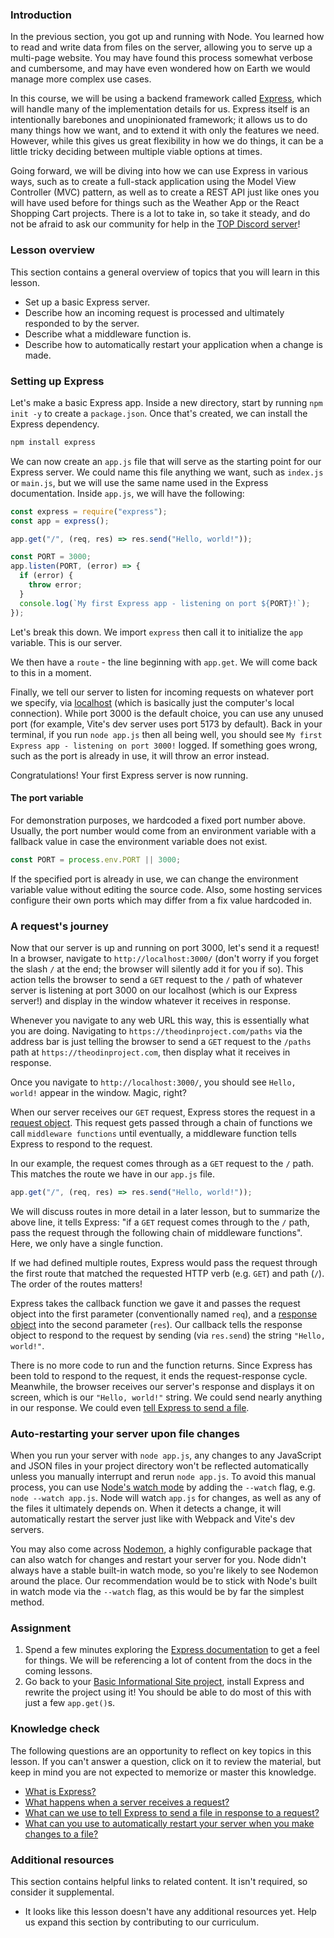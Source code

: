 ### Introduction

In the previous section, you got up and running with Node. You learned how to read and write data from files on the server, allowing you to serve up a multi-page website. You may have found this process somewhat verbose and cumbersome, and may have even wondered how on Earth we would manage more complex use cases.

In this course, we will be using a backend framework called [Express](https://expressjs.com/), which will handle many of the implementation details for us. Express itself is an intentionally barebones and unopinionated framework; it allows us to do many things how we want, and to extend it with only the features we need. However, while this gives us great flexibility in how we do things, it can be a little tricky deciding between multiple viable options at times.

Going forward, we will be diving into how we can use Express in various ways, such as to create a full-stack application using the Model View Controller (MVC) pattern, as well as to create a REST API just like ones you will have used before for things such as the Weather App or the React Shopping Cart projects. There is a lot to take in, so take it steady, and do not be afraid to ask our community for help in the [TOP Discord server](https://discord.gg/theodinproject)!

### Lesson overview

This section contains a general overview of topics that you will learn in this lesson.

- Set up a basic Express server.
- Describe how an incoming request is processed and ultimately responded to by the server.
- Describe what a middleware function is.
- Describe how to automatically restart your application when a change is made.

### Setting up Express

Let's make a basic Express app. Inside a new directory, start by running `npm init -y` to create a `package.json`. Once that's created, we can install the Express dependency.

```bash
npm install express
```

We can now create an `app.js` file that will serve as the starting point for our Express server. We could name this file anything we want, such as `index.js` or `main.js`, but we will use the same name used in the Express documentation. Inside `app.js`, we will have the following:

```javascript
const express = require("express");
const app = express();

app.get("/", (req, res) => res.send("Hello, world!"));

const PORT = 3000;
app.listen(PORT, (error) => {
  if (error) {
    throw error;
  }
  console.log(`My first Express app - listening on port ${PORT}!`);
});
```

Let's break this down. We import `express` then call it to initialize the `app` variable. This is our server.

We then have a `route` - the line beginning with `app.get`. We will come back to this in a moment.

Finally, we tell our server to listen for incoming requests on whatever port we specify, via [localhost](https://simple.wikipedia.org/wiki/Localhost) (which is basically just the computer's local connection). While port 3000 is the default choice, you can use any unused port (for example, Vite's dev server uses port 5173 by default). Back in your terminal, if you run `node app.js` then all being well, you should see `My first Express app - listening on port 3000!` logged. If something goes wrong, such as the port is already in use, it will throw an error instead.

Congratulations! Your first Express server is now running.

<div class="lesson-note" markdown="1">

#### The port variable

For demonstration purposes, we hardcoded a fixed port number above. Usually, the port number would come from an environment variable with a fallback value in case the environment variable does not exist.

```javascript
const PORT = process.env.PORT || 3000;
```

If the specified port is already in use, we can change the environment variable value without editing the source code. Also, some hosting services configure their own ports which may differ from a fix value hardcoded in.

</div>

### A request's journey

Now that our server is up and running on port 3000, let's send it a request! In a browser, navigate to `http://localhost:3000/` (don't worry if you forget the slash `/` at the end; the browser will silently add it for you if so). This action tells the browser to send a `GET` request to the `/` path of whatever server is listening at port 3000 on our localhost (which is our Express server!) and display in the window whatever it receives in response.

Whenever you navigate to any web URL this way, this is essentially what you are doing. Navigating to `https://theodinproject.com/paths` via the address bar is just telling the browser to send a `GET` request to the `/paths` path at `https://theodinproject.com`, then display what it receives in response.

Once you navigate to `http://localhost:3000/`, you should see `Hello, world!` appear in the window. Magic, right?

When our server receives our `GET` request, Express stores the request in a [request object](https://expressjs.com/en/api.html#req). This request gets passed through a chain of functions we call `middleware functions` until eventually, a middleware function tells Express to respond to the request.

In our example, the request comes through as a `GET` request to the `/` path. This matches the route we have in our `app.js` file.

```javascript
app.get("/", (req, res) => res.send("Hello, world!"));
```

We will discuss routes in more detail in a later lesson, but to summarize the above line, it tells Express: "if a `GET` request comes through to the `/` path, pass the request through the following chain of middleware functions". Here, we only have a single function.

If we had defined multiple routes, Express would pass the request through the first route that matched the requested HTTP verb (e.g. `GET`) and path (`/`). The order of the routes matters!

Express takes the callback function we gave it and passes the request object into the first parameter (conventionally named `req`), and a [response object](https://expressjs.com/en/api.html#res) into the second parameter (`res`). Our callback tells the response object to respond to the request by sending (via `res.send`) the string `"Hello, world!"`.

There is no more code to run and the function returns. Since Express has been told to respond to the request, it ends the request-response cycle. Meanwhile, the browser receives our server's response and displays it on screen, which is our `"Hello, world!"` string. We could send nearly anything in our response. We could even [tell Express to send a file](https://expressjs.com/en/api.html#res.sendFile).

### Auto-restarting your server upon file changes

When you run your server with `node app.js`, any changes to any JavaScript and JSON files in your project directory won't be reflected automatically unless you manually interrupt and rerun `node app.js`. To avoid this manual process, you can use [Node's watch mode](https://nodejs.org/docs/latest-v20.x/api/cli.html#--watch) by adding the `--watch` flag, e.g. `node --watch app.js`. Node will watch `app.js` for changes, as well as any of the files it ultimately depends on. When it detects a change, it will automatically restart the server just like with Webpack and Vite's dev servers.

You may also come across [Nodemon](https://www.npmjs.com/package//nodemon), a highly configurable package that can also watch for changes and restart your server for you. Node didn't always have a stable built-in watch mode, so you're likely to see Nodemon around the place. Our recommendation would be to stick with Node's built in watch mode via the `--watch` flag, as this would be by far the simplest method.

### Assignment

<div class="lesson-content__panel" markdown="1">

1. Spend a few minutes exploring the [Express documentation](https://expressjs.com/en/api.html) to get a feel for things. We will be referencing a lot of content from the docs in the coming lessons.
1. Go back to your [Basic Informational Site project](https://www.theodinproject.com/lessons/nodejs-basic-informational-site), install Express and rewrite the project using it! You should be able to do most of this with just a few `app.get()`s.

</div>

### Knowledge check

The following questions are an opportunity to reflect on key topics in this lesson. If you can't answer a question, click on it to review the material, but keep in mind you are not expected to memorize or master this knowledge.

- [What is Express?](https://expressjs.com/)
- [What happens when a server receives a request?](#a-requests-journey)
- [What can we use to tell Express to send a file in response to a request?](https://expressjs.com/en/api.html#res.sendFile)
- [What can you use to automatically restart your server when you make changes to a file?](#auto-restarting-your-server-upon-file-changes)

### Additional resources

This section contains helpful links to related content. It isn't required, so consider it supplemental.

- It looks like this lesson doesn't have any additional resources yet. Help us expand this section by contributing to our curriculum.
